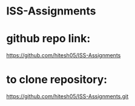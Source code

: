 # ISS-Assignments

# github repo link:
https://github.com/hitesh05/ISS-Assignments

# to clone repository:
https://github.com/hitesh05/ISS-Assignments.git